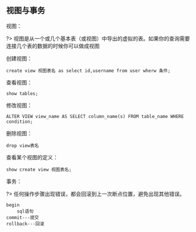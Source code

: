 ## 视图与事务

视图：

?> 视图是从一个或几个基本表（或视图）中导出的虚拟的表。如果你的查询需要连接几个表的数据的时候你可以做成视图

创建视图：

    create view 视图表名 as select id,username from user wherw 条件;

查看视图：

    show tables;

修改视图：

    ALTER VIEW view_name AS SELECT column_name(s) FROM table_name WHERE condition;

删除视图：

    drop view表名

查看某个视图的定义：

    show create view 视图表名;

事务：

?> 任何操作步骤出现错误，都会回滚到上一次断点位置，避免出现其他错误。
	
    begin
        sql语句
    commit---提交
    rollback---回滚